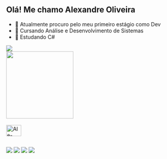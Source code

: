 ## Olá! Me chamo Alexandre Oliveira

- 🔭 Atualmente procuro pelo meu primeiro estágio como Dev
- 📖 Cursando Análise e Desenvolvimento de Sistemas
- 🌱 Estudando C#

<picture>
  <source
    srcset="https://github-readme-stats.vercel.app/api?username=AlexandreOliveiraSanches&show_icons=true&theme=dark"
    media="(prefers-color-scheme: dark)"
  />
  <source
    srcset="https://github-readme-stats.vercel.app/api?username=AlexandreOliveiraSanches&show_icons=true"
    media="(prefers-color-scheme: light), (prefers-color-scheme: no-preference)"
  />
  <img src="https://github-readme-stats.vercel.app/api?username=AlexandreOliveiraSanches&show_icons=true" />
</picture>

<div>
  <img height="180em" src="https://github-readme-stats.vercel.app/api/top-langs/?username=AlexandreOliveiraSanches&layout=compact&theme=dark"/>
</div>
    
<div style="display: inline_block"><br>
  <img align="center" alt="Ale-Csharp" height="30" width="40" src="https://cdn.jsdelivr.net/gh/devicons/devicon/icons/csharp/csharp-original.svg"/>
</div>


##

<div>
  <a href="https://api.whatsapp.com/send?phone=5514981337312"><img src="https://img.shields.io/badge/WhatsApp-25D366?style=for-the-badge&logo=whatsapp&logoColor=white" target="_blank"></a>
  <a href="https://www.linkedin.com/in/alexandre-oliveira-b09551218"><img src="https://img.shields.io/badge/LinkedIn-0077B5?style=for-the-badge&logo=linkedin&logoColor=white" target="_blank"></a>
  <a href="mailto:ao.sanches.ao@gamil.com"><img src="https://img.shields.io/badge/Gmail-D14836?style=for-the-badge&logo=gmail&logoColor=white" target="_blank"></a>
  <a href="https://www.instagram.com/alex_o.sanches/"><img src="https://img.shields.io/badge/Instagram-E4405F?style=for-the-badge&logo=instagram&logoColor=white" target="_blank"></a>
</div>
        
